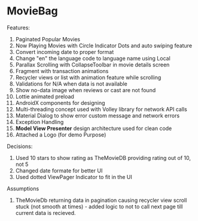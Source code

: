 # MovieBag

Features:
1. Paginated Popular Movies
2. Now Playing Movies with Circle Indicator Dots and auto swiping feature
3. Convert incoming date to proper format
4. Change "en" the language code to language name using Local
5. Parallax Scrolling with CollapseToolbar in movie details screen
6. Fragment with transaction animations
7. Recycler views or list with animation feature while scrolling
8. Validations for N/A when data is not available
9. Show no-data image when reviews or cast are not found
10. Lottie animated preload
11. AndroidX components for designing
12. Multi-threading concept used with Volley library for network API calls
13. Material Dialog to show error custom message and network errors
14. Exception Handling
15. <b>Model View Presenter</b> design architecture used for clean code
16. Attached a Logo (for demo Purpose)


Decisions:
1. Used 10 stars to show rating as TheMovieDB providing rating out of 10, not 5
2. Changed date formate for better UI
3. Used dotted ViewPager Indicator to fit in the UI

Assumptions
1. TheMovieDb returning data in pagination causing recycler view scroll stuck (not smooth at times) - added 
logic to not to call next page till current data is recieved. 
